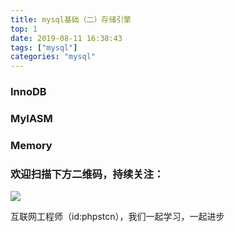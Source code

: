 ```yaml
---
title: mysql基础（二）存储引擎
top: 1
date: 2019-08-11 16:38:43
tags: ["mysql"]
categories: "mysql"
---
```


### InnoDB

### MyIASM

### Memory

### 欢迎扫描下方二维码，持续关注：
![](https://ww1.sinaimg.cn/large/a616b9a4gy1g4xzv954a4j20760763yo.jpg)

互联网工程师（id:phpstcn），我们一起学习，一起进步